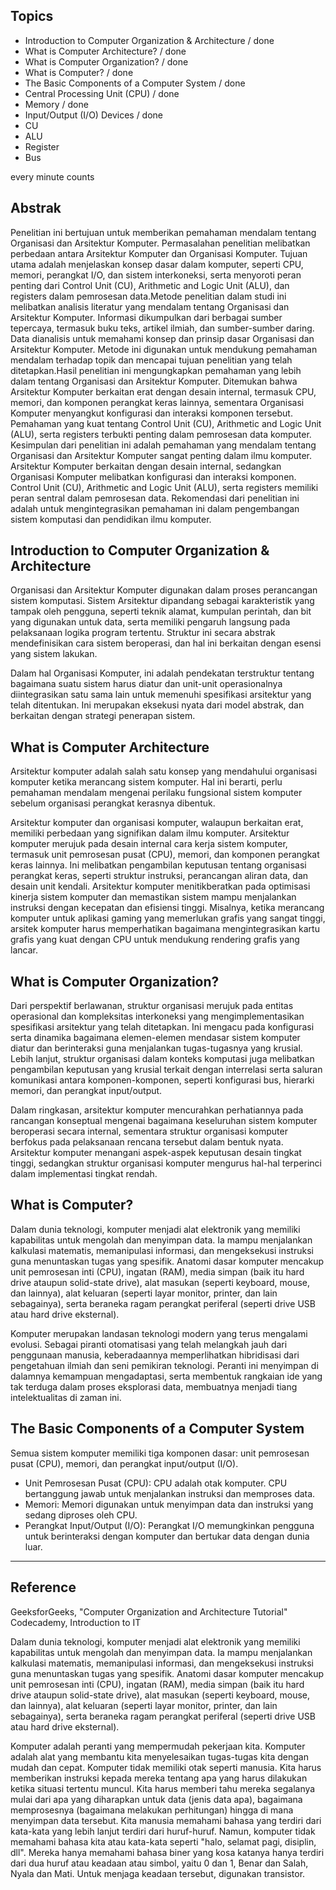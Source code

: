 ## Topics

- Introduction to Computer Organization & Architecture / done
- What is Computer Architecture? / done
- What is Computer Organization? / done
- What is Computer? / done
- The Basic Components of a Computer System / done
- Central Processing Unit (CPU) / done
- Memory / done
- Input/Output (I/O) Devices / done
- CU
- ALU
- Register
- Bus

every minute counts

## Abstrak 

Penelitian ini bertujuan untuk memberikan pemahaman mendalam tentang Organisasi dan Arsitektur Komputer. Permasalahan penelitian melibatkan perbedaan antara Arsitektur Komputer dan Organisasi Komputer. Tujuan utama adalah menjelaskan konsep dasar dalam komputer, seperti CPU, memori, perangkat I/O, dan sistem interkoneksi, serta menyoroti peran penting dari Control Unit (CU), Arithmetic and Logic Unit (ALU), dan registers dalam pemrosesan data.Metode penelitian dalam studi ini melibatkan analisis literatur yang mendalam tentang Organisasi dan Arsitektur Komputer. Informasi dikumpulkan dari berbagai sumber tepercaya, termasuk buku teks, artikel ilmiah, dan sumber-sumber daring. Data dianalisis untuk memahami konsep dan prinsip dasar Organisasi dan Arsitektur Komputer. Metode ini digunakan untuk mendukung pemahaman mendalam terhadap topik dan mencapai tujuan penelitian yang telah ditetapkan.Hasil penelitian ini mengungkapkan pemahaman yang lebih dalam tentang Organisasi dan Arsitektur Komputer. Ditemukan bahwa Arsitektur Komputer berkaitan erat dengan desain internal, termasuk CPU, memori, dan komponen perangkat keras lainnya, sementara Organisasi Komputer menyangkut konfigurasi dan interaksi komponen tersebut. Pemahaman yang kuat tentang Control Unit (CU), Arithmetic and Logic Unit (ALU), serta registers terbukti penting dalam pemrosesan data komputer. Kesimpulan dari penelitian ini adalah pemahaman yang mendalam tentang Organisasi dan Arsitektur Komputer sangat penting dalam ilmu komputer. Arsitektur Komputer berkaitan dengan desain internal, sedangkan Organisasi Komputer melibatkan konfigurasi dan interaksi komponen. Control Unit (CU), Arithmetic and Logic Unit (ALU), serta registers memiliki peran sentral dalam pemrosesan data. Rekomendasi dari penelitian ini adalah untuk mengintegrasikan pemahaman ini dalam pengembangan sistem komputasi dan pendidikan ilmu komputer.

## Introduction to Computer Organization & Architecture

Organisasi dan Arsitektur Komputer digunakan dalam proses perancangan sistem komputasi. Sistem Arsitektur dipandang sebagai karakteristik yang tampak oleh pengguna, seperti teknik alamat, kumpulan perintah, dan bit yang digunakan untuk data, serta memiliki pengaruh langsung pada pelaksanaan logika program tertentu. Struktur ini secara abstrak mendefinisikan cara sistem beroperasi, dan hal ini berkaitan dengan esensi yang sistem lakukan.

Dalam hal Organisasi Komputer, ini adalah pendekatan terstruktur tentang bagaimana suatu sistem harus diatur dan unit-unit operasionalnya diintegrasikan satu sama lain untuk memenuhi spesifikasi arsitektur yang telah ditentukan. Ini merupakan eksekusi nyata dari model abstrak, dan berkaitan dengan strategi penerapan sistem.
## What is Computer Architecture

Arsitektur komputer adalah salah satu konsep yang mendahului organisasi komputer ketika merancang sistem komputer. Hal ini berarti, perlu pemahaman mendalam mengenai perilaku fungsional sistem komputer sebelum organisasi perangkat kerasnya dibentuk.

Arsitektur komputer dan organisasi komputer, walaupun berkaitan erat, memiliki perbedaan yang signifikan dalam ilmu komputer. Arsitektur komputer merujuk pada desain internal cara kerja sistem komputer, termasuk unit pemrosesan pusat (CPU), memori, dan komponen perangkat keras lainnya. Ini melibatkan pengambilan keputusan tentang organisasi perangkat keras, seperti struktur instruksi, perancangan aliran data, dan desain unit kendali. Arsitektur komputer menitikberatkan pada optimisasi kinerja sistem komputer dan memastikan sistem mampu menjalankan instruksi dengan kecepatan dan efisiensi tinggi. Misalnya, ketika merancang komputer untuk aplikasi gaming yang memerlukan grafis yang sangat tinggi, arsitek komputer harus memperhatikan bagaimana mengintegrasikan kartu grafis yang kuat dengan CPU untuk mendukung rendering grafis yang lancar.

## What is Computer Organization?

Dari perspektif berlawanan, struktur organisasi merujuk pada entitas operasional dan kompleksitas interkoneksi yang mengimplementasikan spesifikasi arsitektur yang telah ditetapkan. Ini mengacu pada konfigurasi serta dinamika bagaimana elemen-elemen mendasar sistem komputer diatur dan berinteraksi guna menjalankan tugas-tugasnya yang krusial. Lebih lanjut, struktur organisasi dalam konteks komputasi juga melibatkan pengambilan keputusan yang krusial terkait dengan interrelasi serta saluran komunikasi antara komponen-komponen, seperti konfigurasi bus, hierarki memori, dan perangkat input/output.

Dalam ringkasan, arsitektur komputer mencurahkan perhatiannya pada rancangan konseptual mengenai bagaimana keseluruhan sistem komputer beroperasi secara internal, sementara struktur organisasi komputer berfokus pada pelaksanaan rencana tersebut dalam bentuk nyata. Arsitektur komputer menangani aspek-aspek keputusan desain tingkat tinggi, sedangkan struktur organisasi komputer mengurus hal-hal terperinci dalam implementasi tingkat rendah.


## What is Computer?

Dalam dunia teknologi, komputer menjadi alat elektronik yang memiliki kapabilitas untuk mengolah dan menyimpan data. Ia mampu menjalankan kalkulasi matematis, memanipulasi informasi, dan mengeksekusi instruksi guna menuntaskan tugas yang spesifik. Anatomi dasar komputer mencakup unit pemrosesan inti (CPU), ingatan (RAM), media simpan (baik itu hard drive ataupun solid-state drive), alat masukan (seperti keyboard, mouse, dan lainnya), alat keluaran (seperti layar monitor, printer, dan lain sebagainya), serta beraneka ragam perangkat periferal (seperti drive USB atau hard drive eksternal). 

Komputer merupakan landasan teknologi modern yang terus mengalami evolusi. Sebagai piranti otomatisasi yang telah melangkah jauh dari penggunaan manusia, keberadaannya memperlihatkan hibridisasi dari pengetahuan ilmiah dan seni pemikiran teknologi. Peranti ini menyimpan di dalamnya kemampuan mengadaptasi, serta membentuk rangkaian ide yang tak terduga dalam proses eksplorasi data, membuatnya menjadi tiang intelektualitas di zaman ini.


## The Basic Components of a Computer System

Semua sistem komputer memiliki tiga komponen dasar: unit pemrosesan pusat (CPU), memori, dan perangkat input/output (I/O).

- Unit Pemrosesan Pusat (CPU): CPU adalah otak komputer. CPU bertanggung jawab untuk menjalankan instruksi dan memproses data.
- Memori: Memori digunakan untuk menyimpan data dan instruksi yang sedang diproses oleh CPU.
- Perangkat Input/Output (I/O): Perangkat I/O memungkinkan pengguna untuk berinteraksi dengan komputer dan bertukar data dengan dunia luar.

---

## Reference

GeeksforGeeks, "Computer Organization and Architecture Tutorial"
Codecademy, Introduction to IT


         

Dalam dunia teknologi, komputer menjadi alat elektronik yang memiliki kapabilitas untuk mengolah dan menyimpan data. Ia mampu menjalankan kalkulasi matematis, memanipulasi informasi, dan mengeksekusi instruksi guna menuntaskan tugas yang spesifik. Anatomi dasar komputer mencakup unit pemrosesan inti (CPU), ingatan (RAM), media simpan (baik itu hard drive ataupun solid-state drive), alat masukan (seperti keyboard, mouse, dan lainnya), alat keluaran (seperti layar monitor, printer, dan lain sebagainya), serta beraneka ragam perangkat periferal (seperti drive USB atau hard drive eksternal).

Komputer adalah peranti yang mempermudah pekerjaan kita. Komputer adalah alat yang membantu kita menyelesaikan tugas-tugas kita dengan mudah dan cepat. Komputer tidak memiliki otak seperti manusia. Kita harus memberikan instruksi kepada mereka tentang apa yang harus dilakukan ketika situasi tertentu muncul. Kita harus memberi tahu mereka segalanya mulai dari apa yang diharapkan untuk data (jenis data apa), bagaimana memprosesnya (bagaimana melakukan perhitungan) hingga di mana menyimpan data tersebut. Kita manusia memahami bahasa yang terdiri dari kata-kata yang lebih lanjut terdiri dari huruf-huruf. Namun, komputer tidak memahami bahasa kita atau kata-kata seperti "halo, selamat pagi, disiplin, dll". Mereka hanya memahami bahasa biner yang kosa katanya hanya terdiri dari dua huruf atau keadaan atau simbol, yaitu 0 dan 1, Benar dan Salah, Nyala dan Mati. Untuk menjaga keadaan tersebut, digunakan transistor.